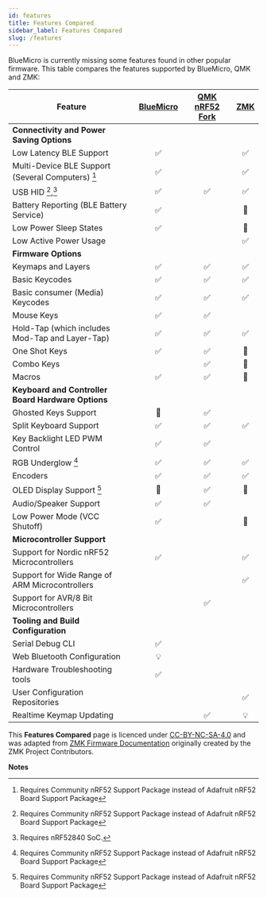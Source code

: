 ```yaml
---
id: features
title: Features Compared
sidebar_label: Features Compared
slug: /features
---
```



BlueMicro is currently missing some features found in other popular firmware. This table compares the features supported by BlueMicro, QMK and ZMK:

| **Feature**                                                                                                            | [BlueMicro](http://bluemicro.jpconstantineau.com/) | [QMK nRF52 Fork](https://github.com/joric/nrfmicro/wiki/QMK) | [ZMK](https://zmkfirmware.dev/) |
| ---------------------------------------------------------------------------------------------------------------------- |  :-------: | :-: | :-: |
| **Connectivity and Power Saving Options**                                                                              |            |     |    |
| Low Latency BLE Support                                                                                                |     ✅    |      | ✅  |
| Multi-Device BLE Support (Several Computers) [^1]                                                                      |     ✅    |      | ✅  | 
| USB HID [^1],[^2]                                                                                                      |     ✅    | ✅  | ✅  |
| Battery Reporting (BLE Battery Service)                                                                                |     ✅    |      | 🚧  |
| Low Power Sleep States                                                                                                 |     ✅    |      | 🚧  |
| Low Active Power Usage                                                                                                 |            |      | ✅  |
| **Firmware Options**                                                                                                   |            |      |    |
| Keymaps and Layers                                                                                                     |     ✅     | ✅  | ✅  |
| Basic Keycodes                                                                                                         |     ✅     | ✅  | ✅  | 
| Basic consumer (Media) Keycodes                                                                                        |     ✅     | ✅  | ✅  |
| Mouse Keys                                                                                                             |     ✅     | ✅  |      |
| Hold-Tap (which includes Mod-Tap and Layer-Tap)                                                                        |     ✅     | ✅  | ✅  | 
| One Shot Keys                                                                                                          |     ✅     | ✅  | 🚧  |
| Combo Keys                                                                                                             |             | ✅  | 🚧  |
| Macros                                                                                                                 |     ✅     | ✅  | 🚧  |
| **Keyboard and Controller Board Hardware Options**                                                                     |            |     |    |
| Ghosted Keys Support                                                                                                   |     🚧     | ✅  |    |
| Split Keyboard Support                                                                                                 |     ✅     | ✅  | ✅  |
| Key Backlight LED PWM Control                                                                                          |     ✅     | ✅  |      |
| RGB Underglow [^1]                                                                                                     |     ✅     | ✅  | ✅  |
| Encoders                                                                                                               |     ✅     | ✅  | ✅  |
| OLED Display Support [^1]                                                                                              |     🚧     | ✅  | 🚧  |
| Audio/Speaker Support                                                                                                  |     ✅     | ✅  |     |
| Low Power Mode (VCC Shutoff)                                                                                           |     ✅     |     | 🚧  |
| **Microcontroller Support**                                                                                            |            |     |    |
| Support for Nordic nRF52 Microcontrollers                                                                              |     ✅     |     |  ✅  |
| Support for Wide Range of ARM Microcontrollers                                                                         |            |     | ✅  |
| Support for AVR/8 Bit Microcontrollers                                                                                 |            | ✅  |     |
| **Tooling and Build Configuration**                                                                                    |            |     |    |
| Serial Debug CLI                                                                                                       |      ✅   |     |    |
| Web Bluetooth Configuration                                                                                            |      💡    |     |    |
| Hardware Troubleshooting tools                                                                                         |      ✅   |     |    |
| User Configuration Repositories                                                                                        |            |     | ✅  |
| Realtime Keymap Updating                                                                                               |            | ✅  |  💡  |


This __Features Compared__ page is licenced under [CC-BY-NC-SA-4.0](https://creativecommons.org/licenses/by-nc-sa/4.0/) and was adapted from [ZMK Firmware Documentation](https://zmkfirmware.dev/docs/) originally created by the ZMK Project Contributors.

**Notes**

[^1]: Requires Community nRF52 Support Package instead of Adafruit nRF52 Board Support Package

[^2]: Requires nRF52840 SoC.